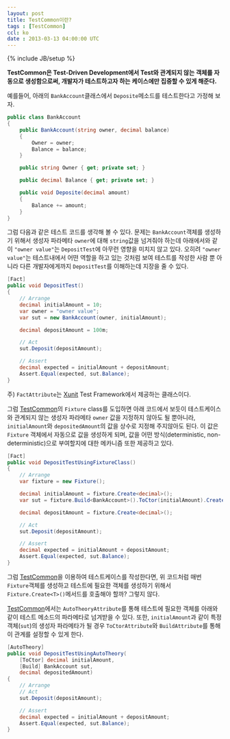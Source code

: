 ```yaml
---
layout: post
title: TestCommon이란?
tags : [TestCommon]
ccl: ko
date : 2013-03-13 04:00:00 UTC
---
```

{% include JB/setup %}

**TestCommon은 Test-Driven Development에서 Test와 관계되지 않는 객체를 자동으로 생성함으로써,
개발자가 테스트하고자 하는 케이스에만 집중할 수 있게 해준다.**

예를들어, 아래의 `BankAccount`클래스에서 `Deposite`메소드를 테스트한다고 가정해 보자.

```c#
public class BankAccount
{
    public BankAccount(string owner, decimal balance)
    {
        Owner = owner;
        Balance = balance;
    }

    public string Owner { get; private set; }

    public decimal Balance { get; private set; }

    public void Deposite(decimal amount)
    {
        Balance += amount;
    }
}
```

그럼 다음과 같은 테스트 코드를 생각해 볼 수 있다.
문제는 `BankAccount`객체를 생성하기 위해서 생성자 파라메타 `owner`에 대해 `string`값을 넘겨줘야 하는데
아래에서와 같이 `"owner value"`는 `DepositTest`에 아무런 영향을 미치지 않고 있다.
오히려 `"owner value"`는 테스트내에서 어떤 역할을 하고 있는 것처럼 보여
테스트를 작성한 사람 뿐 아니라 다른 개발자에게까지 `DepositTest`를 이해하는데 지장을 줄 수 있다.

```c#
[Fact]
public void DepositTest()
{
    // Arrange
    decimal initialAmount = 10;
    var owner = "owner value";
    var sut = new BankAccount(owner, initialAmount);

    decimal depositAmount = 100m;

    // Act
    sut.Deposit(depositAmount);

    // Assert
    decimal expected = initialAmount + depositAmount;
    Assert.Equal(expected, sut.Balance);
}
```
주) `FactAttribute`는 [Xunit] Test Framework에서 제공하는 클래스이다.

<!-- break -->

그럼 [TestCommon]의 `Fixture` class를 도입하면 아래 코드에서 보듯이 테스트케이스와
관계되지 않는 생성자 파라메타 `owner` 값을 지정하지 않아도 될 뿐아니라,
`initialAmount`와 `depositedAmount`의 값을 상수로 지정해 주지않아도 된다.
이 값은 `Fixture` 객체에서 자동으로 값을 생성하게 되며,
값을 어떤 방식(deterministic, non-deterministic)으로 부여할지에 대한 메카니즘 또한 제공하고 있다.

```c#
[Fact]
public void DepositTestUsingFixtureClass()
{
    // Arrange
    var fixture = new Fixture();

    decimal initialAmount = fixture.Create<decimal>();
    var sut = fixture.Build<BankAccount>().ToCtor(initialAmount).Create();

    decimal depositAmount = fixture.Create<decimal>();

    // Act
    sut.Deposit(depositAmount);

    // Assert
    decimal expected = initialAmount + depositAmount;
    Assert.Equal(expected, sut.Balance);
}
```

그럼 [TestCommon]을 이용하여 테스트케이스를 작성한다면,
위 코드처럼 매번 `Fixture`객체를 생성하고 테스트에 필요한 객체를 생성하기 위해서 `Fixture.Create<T>()`메서드를 호출해야 할까?
그렇지 않다.

[TestCommon]에서는 `AutoTheoryAttribute`를 통해 테스트에 필요한 객체를 아래와 같이 테스트 메소드의 파라메타로 넘겨받을 수 있다.
또한, `initialAmount`과 같이 특정객체(`sut`)의 생성자 파라메타가 될 경우 `ToCtorAttribute`와 `BuildAttribute`를 통해 이 관계를 설정할 수 있게 한다.

```c#
[AutoTheory]
public void DepositTestUsingAutoTheory(
    [ToCtor] decimal initialAmount,
    [Build] BankAccount sut,
    decimal depositedAmount)
{
    // Arrange
    // Act
    sut.Deposit(depositAmount);

    // Assert
    decimal expected = initialAmount + depositAmount;
    Assert.Equal(expected, sut.Balance);
}
```


[Xunit]: <http://xunit.codeplex.com/>
[TestCommon]: <https://github.com/jwChung/TestCommon>
